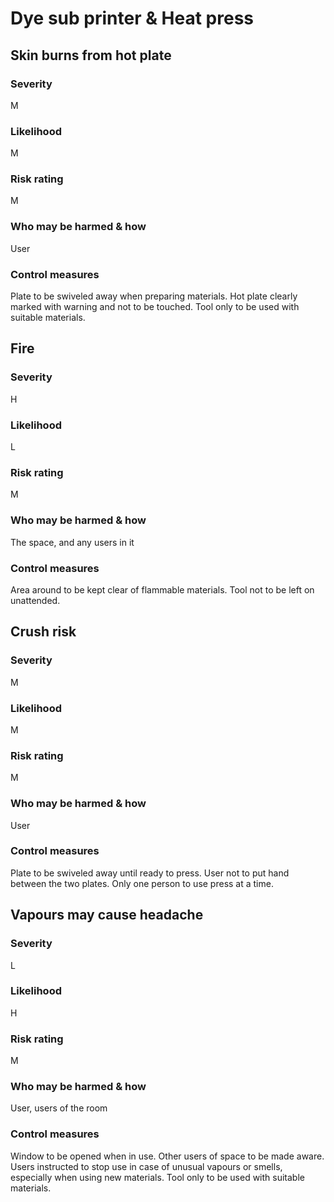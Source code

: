 # Dye sub printer & Heat press

## Skin burns from hot plate

### Severity

M

### Likelihood

M

### Risk rating

M

### Who may be harmed & how

User

### Control measures

Plate to be swiveled away when preparing materials. Hot plate clearly marked with warning and not to be touched. Tool only to be used with suitable materials.

## Fire

### Severity

H

### Likelihood

L

### Risk rating

M

### Who may be harmed & how

The space, and any users in it

### Control measures

Area around to be kept clear of flammable materials. Tool not to be left on unattended.

## Crush risk

### Severity

M

### Likelihood

M

### Risk rating

M

### Who may be harmed & how

User

### Control measures

Plate to be swiveled away until ready to press. User not to put hand between the two plates. Only one person to use press at a time.

## Vapours may cause headache

### Severity

L

### Likelihood

H

### Risk rating

M

### Who may be harmed & how

User, users of the room

### Control measures

Window to be opened when in use. Other users of space to be made aware. Users instructed to stop use in case of unusual vapours or smells, especially when using new materials. Tool only to be used with suitable materials.
